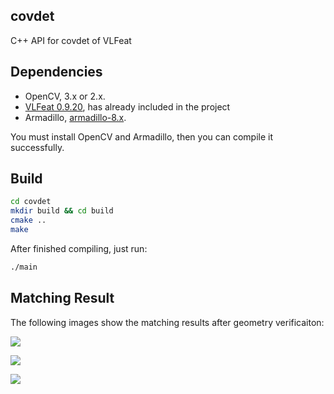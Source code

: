 ## covdet

C++ API for covdet of VLFeat

## Dependencies

- OpenCV, 3.x or 2.x.
- [VLFeat 0.9.20](http://www.vlfeat.org/), has already included in the project
- Armadillo, [armadillo-8.x](http://arma.sourceforge.net/download.html).

You must install OpenCV and Armadillo, then you can compile it successfully.

## Build

```sh
cd covdet
mkdir build && cd build
cmake ..
make
```

After finished compiling, just run:

```sh
./main
```

## Matching Result

The following images show the matching results after geometry verificaiton:

![](http://ose5hybez.bkt.clouddn.com/github/covdet/brand.png)

![](http://ose5hybez.bkt.clouddn.com/github/covdet/wine.png)

![](http://ose5hybez.bkt.clouddn.com/github/covdet/tower.png)
